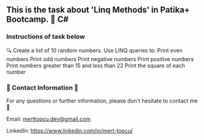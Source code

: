 ## This is the task about 'Linq Methods' in Patika+ Bootcamp. :notebook: C#

### Instructions of task below 

:mag: Create a list of 10 random numbers. Use LINQ queries to:
Print even numbers
Print odd numbers
Print negative numbers
Print positive numbers
Print numbers greater than 15 and less than 22
Print the square of each number

### :incoming_envelope: Contact Information :incoming_envelope:

For any questions or further information, please don't hesitate to contact me :pray:

Email: merttopcu.dev@gmail.com

LinkedIn: https://www.linkedin.com/in/mert-topcu/

